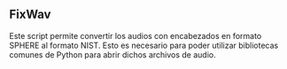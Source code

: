 ## FixWav
Este script permite convertir los audios con encabezados en formato SPHERE al formato NIST. Esto es necesario para poder utilizar bibliotecas comunes de Python para abrir dichos archivos de audio.
